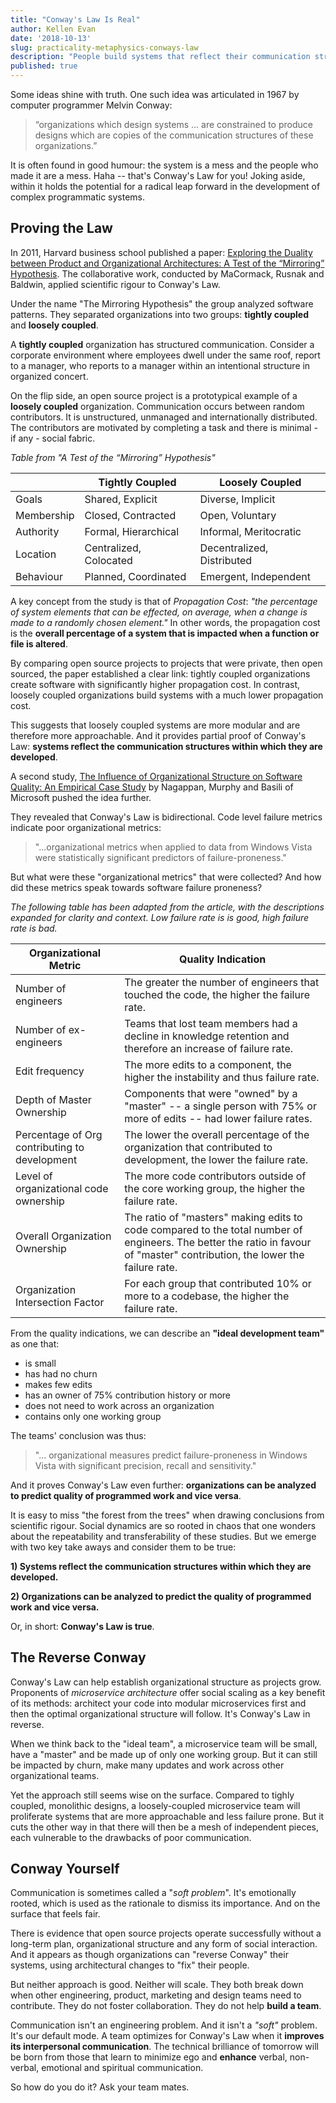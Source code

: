 ```yaml
---
title: "Conway's Law Is Real"
author: Kellen Evan
date: '2018-10-13'
slug: practicality-metaphysics-conways-law
description: "People build systems that reflect their communication structures. This is an easy to digest and thoughtful introduction to Conway's Law. Learn how to unlock..."
published: true
---
```


Some ideas shine with truth. One such idea was articulated in 1967 by computer programmer Melvin Conway:

> “organizations which design systems … are constrained to produce designs which are copies of the communication structures of these organizations.”

It is often found in good humour: the system is a mess and the people who made it are a mess. Haha -- that's Conway's Law for you! Joking aside, within it holds the potential for a radical leap forward in the development of complex programmatic systems.

## Proving the Law

In 2011, Harvard business school published a paper: [Exploring the Duality between Product and Organizational Architectures: A Test of the “Mirroring” Hypothesis](https://www.hbs.edu/faculty/Publication%20Files/08-039_1861e507-1dc1-4602-85b8-90d71559d85b.pdf). The collaborative work, conducted by MaCormack, Rusnak and Baldwin, applied scientific rigour to Conway's Law.

Under the name "The Mirroring Hypothesis" the group analyzed software patterns. They separated organizations into two groups: **tightly coupled** and **loosely coupled**.

A **tightly coupled** organization has structured communication. Consider a corporate environment where employees dwell under the same roof, report to a manager, who reports to a manager within an intentional structure in organized concert.

On the flip side, an open source project is a prototypical example of a **loosely coupled** organization. Communication occurs between random contributors. It is unstructured, unmanaged and internationally distributed. The contributors are motivated by completing a task and there is minimal - if any - social fabric.

_Table from "A Test of the “Mirroring” Hypothesis"_

|   | Tightly Coupled   | Loosely Coupled   |
|---|---|---|
|  Goals | Shared, Explicit  | Diverse, Implicit  |
| Membership  |  Closed, Contracted | Open, Voluntary  |
| Authority  |  Formal, Hierarchical  |  Informal, Meritocratic |
|  Location | Centralized, Colocated  | Decentralized, Distributed  |
|  Behaviour | Planned, Coordinated | Emergent, Independent  |

A key concept from the study is that of _Propagation Cost_: _"the percentage of system elements that can be effected, on average, when a change is made to a randomly chosen element."_ In other words, the propagation cost is the **overall percentage of a system that is impacted when a function or file is altered**.

By comparing open source projects to projects that were private, then open sourced, the paper established a clear link: tightly coupled organizations create software with significantly higher propagation cost. In contrast, loosely coupled organizations build systems with a much lower propagation cost.

This suggests that loosely coupled systems are more modular and are therefore more approachable. And it provides partial proof of Conway's Law: **systems reflect the communication structures within which they are developed**.

A second study, [The Influence of Organizational Structure on Software Quality: An Empirical Case Study](https://www.microsoft.com/en-us/research/wp-content/uploads/2016/02/tr-2008-11.pdf) by Nagappan, Murphy and Basili of Microsoft pushed the idea further.

They revealed that Conway's Law is bidirectional. Code level failure metrics indicate poor organizational metrics:

> "...organizational metrics when applied to data from Windows Vista were statistically significant predictors of failure-proneness."

But what were these "organizational metrics" that were collected? And how did these metrics speak towards software failure proneness?

_The following table has been adapted from the article, with the descriptions expanded for clarity and context. Low failure rate is is good, high failure rate is bad._

| Organizational Metric | Quality Indication |
|---|---|
| Number of engineers | The greater the number of engineers that touched the code, the higher the failure rate. |
| Number of ex-engineers | Teams that lost team members had a decline in knowledge retention and therefore an increase of failure rate. |
| Edit frequency | The more edits to a component, the higher the instability and thus failure rate.  |
| Depth of Master Ownership | Components that were "owned" by a "master" -- a single person with 75% or more of edits -- had lower failure rates. |
| Percentage of Org contributing to development | The lower the overall percentage of the organization that contributed to development, the lower the failure rate. |
| Level of organizational code ownership | The more code contributors outside of the core working group, the higher the failure rate. |
| Overall Organization Ownership | The ratio of "masters" making edits to code compared to the total number of engineers. The better the ratio in favour of "master" contribution, the lower the failure rate. |
| Organization Intersection Factor | For each group that contributed 10% or more to a codebase, the higher the failure rate.  |

From the quality indications, we can describe an **"ideal development team"** as one that:

* is small
* has had no churn
* makes few edits
* has an owner of 75% contribution history or more
* does not need to work across an organization
* contains only one working group

The teams' conclusion was thus:

> "... organizational measures predict failure-proneness in Windows Vista with significant precision, recall and sensitivity."

And it proves Conway's Law even further: **organizations can be analyzed to predict quality of programmed work and vice versa**.

It is easy to miss "the forest from the trees" when drawing conclusions from scientific rigour. Social dynamics are so rooted in chaos that one wonders about the repeatability and transferability of these studies. But we emerge with two key take aways and consider them to be true:

**1) Systems reflect the communication structures within which they are developed.**

**2) Organizations can be analyzed to predict the quality of programmed work and vice versa.**

Or, in short: **Conway's Law is true**.

## The Reverse Conway

Conway's Law can help establish organizational structure as projects grow. Proponents of _microservice architecture_ offer social scaling as a key benefit of its methods: architect your code into modular microservices first and then the optimal organizational structure will follow. It's Conway's Law in reverse.

When we think back to the "ideal team", a microservice team will be small, have a "master" and be made up of only one working group. But it can still be impacted by churn, make many updates and work across other organizational teams.

Yet the approach still seems wise on the surface. Compared to tighly coupled, monolithic designs, a loosely-coupled microservice team will proliferate systems that are more approachable and less failure prone. But it cuts the other way in that there will then be a mesh of independent pieces, each vulnerable to the drawbacks of poor communication.

## Conway Yourself

Communication is sometimes called a "_soft problem_". It's emotionally rooted, which is used as the rationale to dismiss its importance. And on the surface that feels fair.

There is evidence that open source projects operate successfully without a long-term plan, organizational structure and any form of social interaction. And it appears as though organizations can "reverse Conway" their systems, using architectural changes to "fix" their people.

But neither approach is good. Neither will scale. They both break down when other engineering, product, marketing and design teams need to contribute. They do not foster collaboration. They do not help **build a team**.

Communication isn't an engineering problem. And it isn't a _"soft"_ problem. It's our default mode. A team optimizes for Conway's Law when it **improves its interpersonal communication**. The technical brilliance of tomorrow will be born from those that learn to minimize ego and **enhance** verbal, non-verbal, emotional and spiritual communication.

So how do you do it? Ask your team mates.
